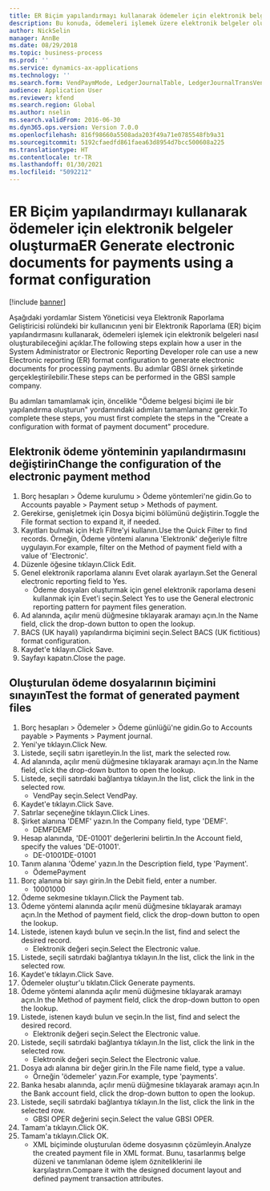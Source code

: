 ```yaml
---
title: ER Biçim yapılandırmayı kullanarak ödemeler için elektronik belgeler oluşturma
description: Bu konuda, ödemeleri işlemek üzere elektronik belgeler oluşturmak için yeni bir Elektronik raporlama (ER) biçimi yapılandırmasının nasıl kullanılacağı açıklanmaktadır.
author: NickSelin
manager: AnnBe
ms.date: 08/29/2018
ms.topic: business-process
ms.prod: ''
ms.service: dynamics-ax-applications
ms.technology: ''
ms.search.form: VendPaymMode, LedgerJournalTable, LedgerJournalTransVendPaym, BankAccountTableLookUp
audience: Application User
ms.reviewer: kfend
ms.search.region: Global
ms.author: nselin
ms.search.validFrom: 2016-06-30
ms.dyn365.ops.version: Version 7.0.0
ms.openlocfilehash: 816f98660a5508ada203f49a71e0785548fb9a31
ms.sourcegitcommit: 5192cfaedfd861faea63d8954d7bcc500608a225
ms.translationtype: HT
ms.contentlocale: tr-TR
ms.lasthandoff: 01/30/2021
ms.locfileid: "5092212"
---
```

# <a name="er-generate-electronic-documents-for-payments-using-a-format-configuration"></a><span data-ttu-id="771d1-103">ER Biçim yapılandırmayı kullanarak ödemeler için elektronik belgeler oluşturma</span><span class="sxs-lookup"><span data-stu-id="771d1-103">ER Generate electronic documents for payments using a format configuration</span></span>

[!include [banner](../../includes/banner.md)]

<span data-ttu-id="771d1-104">Aşağıdaki yordamlar Sistem Yöneticisi veya Elektronik Raporlama Geliştiricisi rolündeki bir kullanıcının yeni bir Elektronik Raporlama (ER) biçim yapılandırmasını kullanarak, ödemeleri işlemek için elektronik belgeleri nasıl oluşturabileceğini açıklar.</span><span class="sxs-lookup"><span data-stu-id="771d1-104">The following steps explain how a user in the System Administrator or Electronic Reporting Developer role can use a new Electronic reporting (ER) format configuration to generate electronic documents for processing payments.</span></span> <span data-ttu-id="771d1-105">Bu adımlar GBSI örnek şirketinde gerçekleştirilebilir.</span><span class="sxs-lookup"><span data-stu-id="771d1-105">These steps can be performed in the GBSI sample company.</span></span>

<span data-ttu-id="771d1-106">Bu adımları tamamlamak için, öncelikle "Ödeme belgesi biçimi ile bir yapılandırma oluşturun" yordamındaki adımları tamamlamanız gerekir.</span><span class="sxs-lookup"><span data-stu-id="771d1-106">To complete these steps, you must first complete the steps in the "Create a configuration with format of payment document" procedure.</span></span>


## <a name="change-the-configuration-of-the-electronic-payment-method"></a><span data-ttu-id="771d1-107">Elektronik ödeme yönteminin yapılandırmasını değiştirin</span><span class="sxs-lookup"><span data-stu-id="771d1-107">Change the configuration of the electronic payment method</span></span>
1. <span data-ttu-id="771d1-108">Borç hesapları > Ödeme kurulumu > Ödeme yöntemleri'ne gidin.</span><span class="sxs-lookup"><span data-stu-id="771d1-108">Go to Accounts payable > Payment setup > Methods of payment.</span></span>
2. <span data-ttu-id="771d1-109">Gerekirse, genişletmek için Dosya biçimi bölümünü değiştirin.</span><span class="sxs-lookup"><span data-stu-id="771d1-109">Toggle the File format section to expand it, if needed.</span></span>
3. <span data-ttu-id="771d1-110">Kayıtları bulmak için Hızlı Filtre'yi kullanın.</span><span class="sxs-lookup"><span data-stu-id="771d1-110">Use the Quick Filter to find records.</span></span> <span data-ttu-id="771d1-111">Örneğin, Ödeme yöntemi alanına 'Elektronik' değeriyle filtre uygulayın.</span><span class="sxs-lookup"><span data-stu-id="771d1-111">For example, filter on the Method of payment field with a value of 'Electronic'.</span></span>
4. <span data-ttu-id="771d1-112">Düzenle öğesine tıklayın.</span><span class="sxs-lookup"><span data-stu-id="771d1-112">Click Edit.</span></span>
5. <span data-ttu-id="771d1-113">Genel elektronik raporlama alanını Evet olarak ayarlayın.</span><span class="sxs-lookup"><span data-stu-id="771d1-113">Set the General electronic reporting field to Yes.</span></span>
    * <span data-ttu-id="771d1-114">Ödeme dosyaları oluşturmak için genel elektronik raporlama deseni kullanmak için Evet'i seçin.</span><span class="sxs-lookup"><span data-stu-id="771d1-114">Select Yes to use the General electronic reporting pattern for payment files generation.</span></span>  
6. <span data-ttu-id="771d1-115">Ad alanında, açılır menü düğmesine tıklayarak aramayı açın.</span><span class="sxs-lookup"><span data-stu-id="771d1-115">In the Name field, click the drop-down button to open the lookup.</span></span>
7. <span data-ttu-id="771d1-116">BACS (UK hayali) yapılandırma biçimini seçin.</span><span class="sxs-lookup"><span data-stu-id="771d1-116">Select BACS (UK fictitious) format configuration.</span></span>
8. <span data-ttu-id="771d1-117">Kaydet'e tıklayın.</span><span class="sxs-lookup"><span data-stu-id="771d1-117">Click Save.</span></span>
9. <span data-ttu-id="771d1-118">Sayfayı kapatın.</span><span class="sxs-lookup"><span data-stu-id="771d1-118">Close the page.</span></span>

## <a name="test-the-format-of-generated-payment-files"></a><span data-ttu-id="771d1-119">Oluşturulan ödeme dosyalarının biçimini sınayın</span><span class="sxs-lookup"><span data-stu-id="771d1-119">Test the format of generated payment files</span></span>
1. <span data-ttu-id="771d1-120">Borç hesapları > Ödemeler > Ödeme günlüğü'ne gidin.</span><span class="sxs-lookup"><span data-stu-id="771d1-120">Go to Accounts payable > Payments > Payment journal.</span></span>
2. <span data-ttu-id="771d1-121">Yeni'ye tıklayın.</span><span class="sxs-lookup"><span data-stu-id="771d1-121">Click New.</span></span>
3. <span data-ttu-id="771d1-122">Listede, seçili satırı işaretleyin.</span><span class="sxs-lookup"><span data-stu-id="771d1-122">In the list, mark the selected row.</span></span>
4. <span data-ttu-id="771d1-123">Ad alanında, açılır menü düğmesine tıklayarak aramayı açın.</span><span class="sxs-lookup"><span data-stu-id="771d1-123">In the Name field, click the drop-down button to open the lookup.</span></span>
5. <span data-ttu-id="771d1-124">Listede, seçili satırdaki bağlantıya tıklayın.</span><span class="sxs-lookup"><span data-stu-id="771d1-124">In the list, click the link in the selected row.</span></span>
    * <span data-ttu-id="771d1-125">VendPay seçin.</span><span class="sxs-lookup"><span data-stu-id="771d1-125">Select VendPay.</span></span>  
6. <span data-ttu-id="771d1-126">Kaydet'e tıklayın.</span><span class="sxs-lookup"><span data-stu-id="771d1-126">Click Save.</span></span>
7. <span data-ttu-id="771d1-127">Satırlar seçeneğine tıklayın.</span><span class="sxs-lookup"><span data-stu-id="771d1-127">Click Lines.</span></span>
8. <span data-ttu-id="771d1-128">Şirket alanına 'DEMF' yazın.</span><span class="sxs-lookup"><span data-stu-id="771d1-128">In the Company field, type 'DEMF'.</span></span>
    * <span data-ttu-id="771d1-129">DEMF</span><span class="sxs-lookup"><span data-stu-id="771d1-129">DEMF</span></span>  
9. <span data-ttu-id="771d1-130">Hesap alanında, 'DE-01001' değerlerini belirtin.</span><span class="sxs-lookup"><span data-stu-id="771d1-130">In the Account field, specify the values 'DE-01001'.</span></span>
    * <span data-ttu-id="771d1-131">DE-01001</span><span class="sxs-lookup"><span data-stu-id="771d1-131">DE-01001</span></span>  
10. <span data-ttu-id="771d1-132">Tanım alanına 'Ödeme' yazın.</span><span class="sxs-lookup"><span data-stu-id="771d1-132">In the Description field, type 'Payment'.</span></span>
    * <span data-ttu-id="771d1-133">Ödeme</span><span class="sxs-lookup"><span data-stu-id="771d1-133">Payment</span></span>  
11. <span data-ttu-id="771d1-134">Borç alanına bir sayı girin.</span><span class="sxs-lookup"><span data-stu-id="771d1-134">In the Debit field, enter a number.</span></span>
    * <span data-ttu-id="771d1-135">1000</span><span class="sxs-lookup"><span data-stu-id="771d1-135">1000</span></span>  
12. <span data-ttu-id="771d1-136">Ödeme sekmesine tıklayın.</span><span class="sxs-lookup"><span data-stu-id="771d1-136">Click the Payment tab.</span></span>
13. <span data-ttu-id="771d1-137">Ödeme yöntemi alanında açılır menü düğmesine tıklayarak aramayı açın.</span><span class="sxs-lookup"><span data-stu-id="771d1-137">In the Method of payment field, click the drop-down button to open the lookup.</span></span>
14. <span data-ttu-id="771d1-138">Listede, istenen kaydı bulun ve seçin.</span><span class="sxs-lookup"><span data-stu-id="771d1-138">In the list, find and select the desired record.</span></span>
    * <span data-ttu-id="771d1-139">Elektronik değeri seçin.</span><span class="sxs-lookup"><span data-stu-id="771d1-139">Select the Electronic value.</span></span>  
15. <span data-ttu-id="771d1-140">Listede, seçili satırdaki bağlantıya tıklayın.</span><span class="sxs-lookup"><span data-stu-id="771d1-140">In the list, click the link in the selected row.</span></span>
16. <span data-ttu-id="771d1-141">Kaydet'e tıklayın.</span><span class="sxs-lookup"><span data-stu-id="771d1-141">Click Save.</span></span>
17. <span data-ttu-id="771d1-142">Ödemeler oluştur'u tıklatın.</span><span class="sxs-lookup"><span data-stu-id="771d1-142">Click Generate payments.</span></span>
18. <span data-ttu-id="771d1-143">Ödeme yöntemi alanında açılır menü düğmesine tıklayarak aramayı açın.</span><span class="sxs-lookup"><span data-stu-id="771d1-143">In the Method of payment field, click the drop-down button to open the lookup.</span></span>
19. <span data-ttu-id="771d1-144">Listede, istenen kaydı bulun ve seçin.</span><span class="sxs-lookup"><span data-stu-id="771d1-144">In the list, find and select the desired record.</span></span>
    * <span data-ttu-id="771d1-145">Elektronik değeri seçin.</span><span class="sxs-lookup"><span data-stu-id="771d1-145">Select the Electronic value.</span></span>  
20. <span data-ttu-id="771d1-146">Listede, seçili satırdaki bağlantıya tıklayın.</span><span class="sxs-lookup"><span data-stu-id="771d1-146">In the list, click the link in the selected row.</span></span>
    * <span data-ttu-id="771d1-147">Elektronik değeri seçin.</span><span class="sxs-lookup"><span data-stu-id="771d1-147">Select the Electronic value.</span></span>  
21. <span data-ttu-id="771d1-148">Dosya adı alanına bir değer girin.</span><span class="sxs-lookup"><span data-stu-id="771d1-148">In the File name field, type a value.</span></span>
    * <span data-ttu-id="771d1-149">Örneğin 'ödemeler' yazın.</span><span class="sxs-lookup"><span data-stu-id="771d1-149">For example, type 'payments'.</span></span>  
22. <span data-ttu-id="771d1-150">Banka hesabı alanında, açılır menü düğmesine tıklayarak aramayı açın.</span><span class="sxs-lookup"><span data-stu-id="771d1-150">In the Bank account field, click the drop-down button to open the lookup.</span></span>
23. <span data-ttu-id="771d1-151">Listede, seçili satırdaki bağlantıya tıklayın.</span><span class="sxs-lookup"><span data-stu-id="771d1-151">In the list, click the link in the selected row.</span></span>
    * <span data-ttu-id="771d1-152">GBSI OPER değerini seçin.</span><span class="sxs-lookup"><span data-stu-id="771d1-152">Select the value GBSI OPER.</span></span>  
24. <span data-ttu-id="771d1-153">Tamam'a tıklayın.</span><span class="sxs-lookup"><span data-stu-id="771d1-153">Click OK.</span></span>
25. <span data-ttu-id="771d1-154">Tamam'a tıklayın.</span><span class="sxs-lookup"><span data-stu-id="771d1-154">Click OK.</span></span>
    * <span data-ttu-id="771d1-155">XML biçiminde oluşturulan ödeme dosyasının çözümleyin.</span><span class="sxs-lookup"><span data-stu-id="771d1-155">Analyze the created payment file in XML format.</span></span> <span data-ttu-id="771d1-156">Bunu, tasarlanmış belge düzeni ve tanımlanan ödeme işlem özniteliklerini ile karşılaştırın.</span><span class="sxs-lookup"><span data-stu-id="771d1-156">Compare it with the designed document layout and defined payment transaction attributes.</span></span>  

